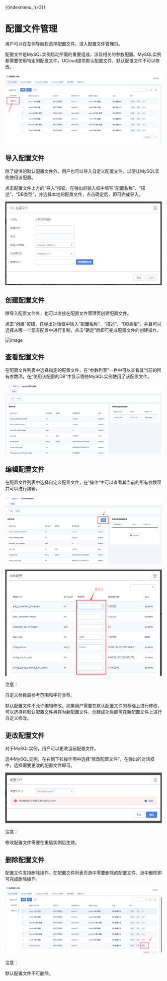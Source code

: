{{indexmenu_n>3}}

# 配置文件管理

用户可以在左侧导航栏选择配置文件，进入配置文件管理页。

配置文件是MySQL实例启动所需的重要组成，涉及相关的参数配置。MySQL实例都需要使用特定的配置文件，UCloud提供默认配置文件，默认配置文件不可以修改。

![image](/images/配置文件.png)

## 导入配置文件

除了提供的默认配置文件外，用户也可以导入自定义配置文件，以便让MySQL实例使用该配置。

点击配置文件上方的“导入”按钮，在弹出的输入框中填写“配置名称”、“描述”、“DB类型”，并选择本地的配置文件，点击确定后，即可完成导入。

![image](/images/导入配置文件.png)

## 创建配置文件

除导入配置文件外，也可以直接在配置文件管理页创建配置文件。

点击“创建”按钮，在弹出对话框中输入“配置名称”、“描述”、“DB类型”，并且可以选择从哪一个现有配置中进行复制，点击“确定”后即可完成配置文件的创建操作。

![image](/images/udb-mysql/创建配置文件.png)

## 查看配置文件

在配置文件列表中选择指定的配置文件，在“参数列表”一栏中可以查看其当前的所有参数项，在“使用该配置的DB”中显示哪些MySQL实例使用了该配置文件。

![image](/images/查看配置文件.png)

## 编辑配置文件

在配置文件列表中选择自定义配置文件，在“操作”中可以查看其当前的所有参数项并可以进行编辑。

![image](/images/编辑配置文件0.png)

![image](/images/编辑配置文件.png)

注意：

自定义参数需参考范围和字符类型。

默认配置文件不允许编辑修改。如果用户需要在默认配置文件的基础上进行修改，可以选择将默认配置文件另存为新配置文件，创建成功后即可在新配置文件上进行自定义修改。

## 更改配置文件

对于MySQL实例，用户可以更改当前配置文件。

选中MySQL实例，在右侧下拉操作项中选择“修改配置文件”，在弹出的对话框中，选择需要更改的配置文件即可。

![image](/images/修改配置文件.png)

注意：

修改配置文件需要在重启实例后生效。

## 删除配置文件

配置文件支持删除操作。在配置文件列表页选中需要删除的配置文件，选中删除即可完成删除操作。

![image](/images/删除配置文件.png)

注意：

默认配置文件不可删除。
